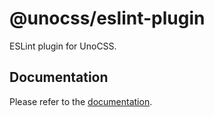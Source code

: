 # @unocss/eslint-plugin

ESLint plugin for UnoCSS.

## Documentation

Please refer to the [documentation](https://unocss.dev/integrations/eslint).
